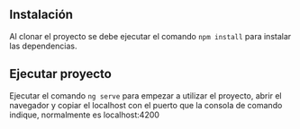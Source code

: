 
## Instalación

Al clonar el proyecto se debe ejecutar el comando `npm install` para instalar las dependencias.

## Ejecutar proyecto

Ejecutar el comando `ng serve` para empezar a utilizar el proyecto, abrir el navegador y copiar el localhost con el puerto que la consola de comando indique, normalmente es localhost:4200 
